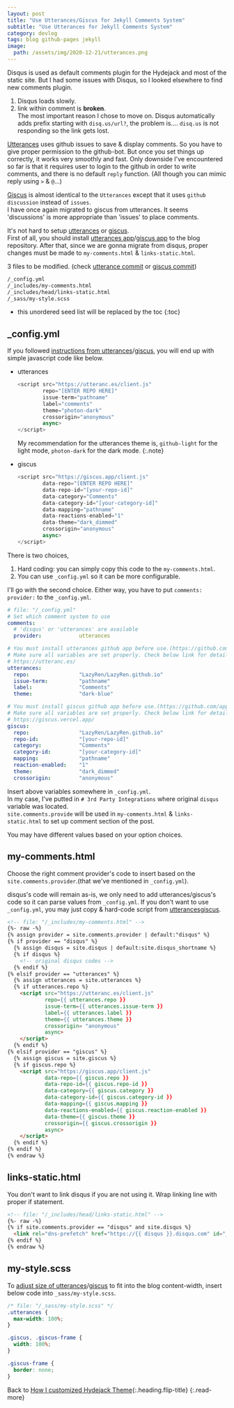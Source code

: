 ```yaml
---
layout: post
title: "Use Utterances/Giscus for Jekyll Comments System"
subtitle: "Use Utterances for Jekyll Comments System"
category: devlog
tags: blog github-pages jekyll
image:
  path: /assets/img/2020-12-21/utterances.png
---
```


Disqus is used as default comments plugin for the Hydejack and most of the static site.
But I had some issues with Disqus, so I looked elsewhere to find new comments plugin.

1. Disqus loads slowly.<br>
2. link within comment is **broken**.<br>
   The most important reason I chose to move on. Disqus automatically adds prefix starting with `disq.us/url?`, the problem is.... `disq.us` is not responding so the link gets lost.

[Utterances] uses github issues to save & display comments. So you have to give proper permission to the github-bot. But once you set things up correctly, it works very smoothly and fast. Only downside I've encountered so far is that it requires user to login to the github in order to write comments, and there is no default `reply` function. (All though you can mimic reply using `>` & `@`...)

[Giscus] is almost identical to the `Utterances` except that it uses `github discussion` instead of `issues`.<br>
I have once again migrated to giscus from utterances. It seems 'discussions' is more appropriate than 'issues' to place comments.

[Utterances]: https://utteranc.es/
[Giscus]: https://giscus.vercel.app/

<!--more-->

It's not hard to setup [utterances](https://github.com/utterance/utterances) or [giscus](https://github.com/laymonage/giscus).<br>
First of all, you should install [utterances app](https://github.com/apps/utterances)/[giscus app](https://github.com/apps/giscus) to the blog repository.
After that, since we are gonna migrate from disqus, proper changes must be made to `my-comments.html` & `links-static.html`.<br>

3 files to be modified. (check [utterance commit] or [giscus commit])

[utterance commit]: https://github.com/LazyRen/LazyRen.github.io/commit/8dcf03700c7f3d0f581b27a6fcf2e8a4d8396340
[giscus commit]: https://github.com/LazyRen/LazyRen.github.io/commit/053deedc4a5a3f49cf04cb8e8b496120aeab24a1

```default
/_config.yml
/_includes/my-comments.html
/_includes/head/links-static.html
/_sass/my-style.scss
```

* this unordered seed list will be replaced by the toc
{:toc}

## _config.yml

If you followed [instructions from utterances](https://utteranc.es/)/[giscus](https://giscus.vercel.app/),
you will end up with simple javascript code like below.

* utterances

    ```javascript
    <script src="https://utteranc.es/client.js"
            repo="[ENTER REPO HERE]"
            issue-term="pathname"
            label="comments"
            theme="photon-dark"
            crossorigin="anonymous"
            async>
    </script>
    ```

    My recommendation for the utterances theme is, `github-light` for the light mode, `photon-dark` for the dark mode.
    {:.note}

* giscus

    ```javascript
    <script src="https://giscus.app/client.js"
            data-repo="[ENTER REPO HERE]"
            data-repo-id="[your-repo-id]"
            data-category="Comments"
            data-category-id="[your-category-id]"
            data-mapping="pathname"
            data-reactions-enabled="1"
            data-theme="dark_dimmed"
            crossorigin="anonymous"
            async>
    </script>
    ```

There is two choices,

1. Hard coding: you can simply copy this code to the `my-comments.html`.
2. You can use `_config.yml` so it can be more configurable.

I'll go with the second choice. Either way, you have to put `comments: provider:` to the `_config.yml`.

```yaml
# file: "/_config.yml"
# Set which comment system to use
comments:
  # 'disqus' or 'utterances' are available
  provider:            utterances

# You must install utterances github app before use.(https://github.com/apps/utterances)
# Make sure all variables are set properly. Check below link for detail.
# https://utteranc.es/
utterances:
  repo:                "LazyRen/LazyRen.github.io"
  issue-term:          "pathname"
  label:               "Comments"
  theme:               "dark-blue"

# You must install giscus github app before use.(https://github.com/apps/giscus)
# Make sure all variables are set properly. Check below link for detail.
# https://giscus.vercel.app/
giscus:
  repo:                "LazyRen/LazyRen.github.io"
  repo-id:             "[your-repo-id]"
  category:            "Comments"
  category-id:         "[your-category-id]"
  mapping:             "pathname"
  reaction-enabled:    "1"
  theme:               "dark_dimmed"
  crossorigin:         "anonymous"
```

Insert above variables somewhere in `_config.yml`.<br>
In my case, I've putted in `# 3rd Party Integrations` where original `disqus` variable was located.<br>
`site.comments.provide` will be used in `my-comments.html` & `links-static.html` to set up comment section of the post.

You may have different values based on your option choices.

## my-comments.html

Choose the right comment provider's code to insert based on the `site.comments.provider`.(that we've mentioned in `_config.yml`).

disqus's code will remain as-is, we only need to add utterances/giscus's code so it can parse values from `_config.yml`.
If you don't want to use `_config.yml`, you may just copy & hard-code script from [utterances](https://utteranc.es/)[giscus](https://giscus.vercel.app/).

```html
<!-- file: "/_includes/my-comments.html" -->
{%- raw -%}
{% assign provider = site.comments.provider | default:"disqus" %}
{% if provider == "disqus" %}
  {% assign disqus = site.disqus | default:site.disqus_shortname %}
  {% if disqus %}
    <!-- original disqus codes -->
  {% endif %}
{% elsif provider == "utterances" %}
  {% assign utterances = site.utterances %}
  {% if utterances.repo %}
    <script src="https://utteranc.es/client.js"
            repo={{ utterances.repo }}
            issue-term={{ utterances.issue-term }}
            label={{ utterances.label }}
            theme={{ utterances.theme }}
            crossorigin= "anonymous"
            async>
    </script>
  {% endif %}
{% elsif provider == "giscus" %}
  {% assign giscus = site.giscus %}
  {% if giscus.repo %}
    <script src="https://giscus.app/client.js"
            data-repo={{ giscus.repo }}
            data-repo-id={{ giscus.repo-id }}
            data-category={{ giscus.category }}
            data-category-id={{ giscus.category-id }}
            data-mapping={{ giscus.mapping }}
            data-reactions-enabled={{ giscus.reaction-enabled }}
            data-theme={{ giscus.theme }}
            crossorigin={{ giscus.crossorigin }}
            async>
    </script>
  {% endif %}
{% endif %}
{% endraw %}
```

## links-static.html

You don't want to link disqus if you are not using it. Wrap linking line with proper if statement.

```html
<!-- file: "/_includes/head/links-static.html" -->
{%- raw -%}
{% if site.comments.provider == "disqus" and site.disqus %}
  <link rel="dns-prefetch" href="https://{{ disqus }}.disqus.com" id="_hrefDisqus">
{% endif %}
{% endraw %}
```

## my-style.scss

To [adjust size of utterances](https://github.com/utterance/utterances/issues/160)/[giscus](https://github.com/laymonage/giscus/issues/90) to fit into the blog content-width, insert below code into `_sass/my-style.scss`.

```css
/* file: "/_sass/my-style.scss" */
.utterances {
  max-width: 100%;
}

.giscus, .giscus-frame {
  width: 100%;
}

.giscus-frame {
  border: none;
}
```

Back to [How I customized Hydejack Theme](2020-08-02-how-i-customized-hydejack-theme.md){:.heading.flip-title}
{:.read-more}
